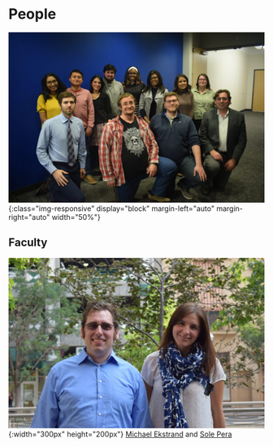 # People

![piret_group_pic](../images/piret_group_pic.jpg ){:class="img-responsive" display="block" margin-left="auto" margin-right="auto" width="50%"}


## Faculty

![Michael Ekstrand and Sole Pera in front of a tree](../images/faculty_pic.jpg){:width="300px" height="200px"}
[Michael Ekstrand](https://md.ekstrandom.net/)  and  [Sole Pera](https://solepera.github.io/)
